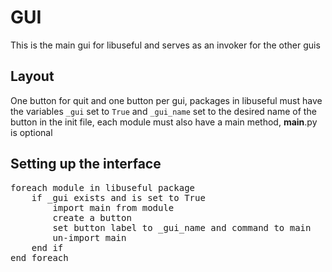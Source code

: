 # GUI
This is the main gui for libuseful and serves as an invoker for the other guis
## Layout
One button for quit and one button per gui, packages in libuseful must have the variables `_gui` set to `True` and `_gui_name` set to the desired name of the button in the init file, each module must also have a main method, __main__.py is optional
## Setting up the interface
<pre>
foreach module in libuseful package
    if _gui exists and is set to True
        import main from module
        create a button
        set button label to _gui_name and command to main
        un-import main
    end if
end foreach
</pre>
